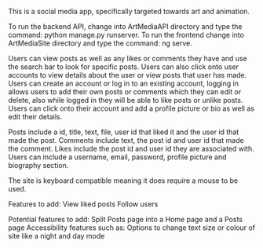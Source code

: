 This is a social media app, specifically targeted towards art and animation.

To run the backend API, change into ArtMediaAPI directory and type the command: python manage.py runserver.
To run the frontend change into ArtMediaSite directory and type the command: ng serve.

Users can view posts as well as any likes or comments they have and use the search bar to look for specific posts. Users can also click onto user accounts to view details about the user or view posts that user has made.
Users can create an account or log in to an existing account, logging in allows users to add their own posts or comments which they can edit or delete, also while logged in they will be able to like posts or unlike posts.
Users can click onto their account and add a profile picture or bio as well as edit their details.

Posts include a id, title, text, file, user id that liked it and the user id that made the post.
Comments include text, the post id and user id that made the comment.
Likes include the post id and user id they are associated with.
Users can include a username, email, password, profile picture and biography section.

The site is keyboard compatible meaning it does require a mouse to be used.


Features to add:
View liked posts
Follow users

Potential features to add:
Split Posts page into a Home page and a Posts page
Accessibility features such as: 
    Options to change text size or colour of site like a night and day mode